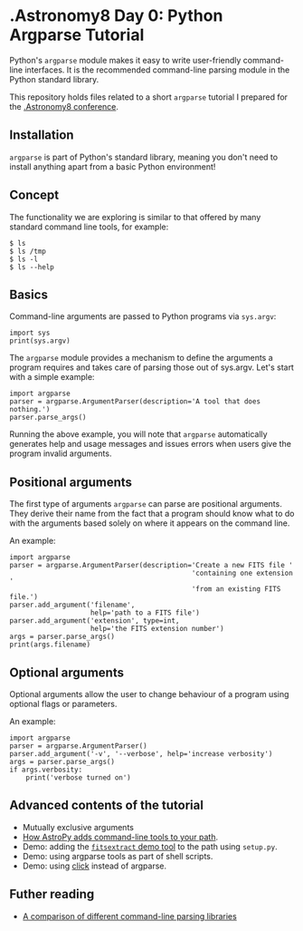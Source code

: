 # .Astronomy8 Day 0: Python Argparse Tutorial

Python's `argparse` module makes it easy to write user-friendly command-line interfaces. It is the recommended command-line parsing module in the Python standard library.

This repository holds files related to a short `argparse` tutorial
I prepared for the [.Astronomy8 conference](dotastronomy.com/events/eight/).


Installation
------------
`argparse` is part of Python's standard library, meaning you don't need to install anything apart from a basic Python environment!


Concept
-------
The functionality we are exploring is similar to that offered by many
standard command line tools, for example:

    $ ls
    $ ls /tmp
    $ ls -l
    $ ls --help


Basics
------
Command-line arguments are passed to Python programs via `sys.argv`:

    import sys
    print(sys.argv)

The `argparse` module provides a mechanism to define the arguments a program requires and takes care of parsing those out of sys.argv.  Let's start with a simple example:

    import argparse
    parser = argparse.ArgumentParser(description='A tool that does nothing.')
    parser.parse_args()

Running the above example, you will note that `argparse` automatically generates help and usage messages and issues errors when users give the program invalid arguments. 


Positional arguments
--------------------
The first type of arguments `argparse` can parse are positional arguments.
They derive their name from the fact that a program should know what to do
with the arguments based solely on where it appears on the command line.

An example:

    import argparse
    parser = argparse.ArgumentParser(description='Create a new FITS file '
                                                 'containing one extension '
                                                 'from an existing FITS file.')
    parser.add_argument('filename',
                        help='path to a FITS file')
    parser.add_argument('extension', type=int,
                        help='the FITS extension number')
    args = parser.parse_args()
    print(args.filename)


Optional arguments
------------------
Optional arguments allow the user to change behaviour of a program using optional flags or parameters.

An example:

    import argparse
    parser = argparse.ArgumentParser()
    parser.add_argument('-v', '--verbose', help='increase verbosity')
    args = parser.parse_args()
    if args.verbosity:
        print('verbose turned on')


Advanced contents of the tutorial
---------------------------------
- Mutually exclusive arguments
- [How AstroPy adds command-line tools to your path](https://github.com/astropy/astropy/blob/master/setup.py#L55).
- Demo: adding the [`fitsextract` demo tool](example-package) to the path using `setup.py`.
- Demo: using argparse tools as part of shell scripts.
- Demo: using [click](http://click.pocoo.org) instead of argparse.

Futher reading
--------------
* [A comparison of different command-line parsing libraries](https://realpython.com/blog/python/comparing-python-command-line-parsing-libraries-argparse-docopt-click/)
